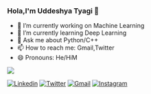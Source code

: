 ### Hola,I'm Uddeshya Tyagi 👋

<!--
**uddeshyatyagi/uddeshyatyagi** is a ✨ _special_ ✨ repository because its `README.md` (this file) appears on your GitHub profile.

Here are some ideas to get you started:
-->
- 🔭 I’m currently working on Machine Learning
- 🌱 I’m currently learning Deep Learning
- 💬 Ask me about Python/C++
- 📫 How to reach me: Gmail,Twitter
- 😄 Pronouns: He/HiM

<img src='https://github-readme-stats.vercel.app/api?username=uddeshyatyagi&&show_icons=true&title_color=ff0000&icon_color=bb2acf&text_color=7fffd4&bg_color=151515'>

[![Linkedin](https://img.shields.io/badge/Uddeshya_Tyagi-black?style=flat&logo=Linkedin&logoColor=blue&link=https://www.linkedin.com/in/uddeshya-tyagi-04a786195/)](https://www.linkedin.com/in/uddeshya-tyagi-04a786195/)
[![Twitter](https://img.shields.io/badge/Uddeshya_Tyagi-black?style=flat&logo=Twitter&logoColor=blue&link=https://twitter.com/uddeshyatyagi)](https://twitter.com/uddeshyatyagi)
[![Gmail](https://img.shields.io/badge/Uddeshya_Tyagi-black?style=flat&logo=Gmail&logoColor=brown&link=https://mail.google.com/mail/u/0/#inbox)](https://mail.google.com/mail/u/0/#inbox)
[![Instagram](https://img.shields.io/badge/Uddeshya_Tyagi-black?style=flat&logo=Instagram&logoColor=pink&link=https://www.instagram.com/uddeshya_tyagi_/)](https://www.instagram.com/uddeshya_tyagi_/)

